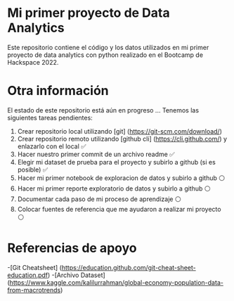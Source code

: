 # Mi primer proyecto de Data Analytics

Este repositorio contiene el código y los datos utilizados en mi primer proyecto de data analytics con python realizado en el Bootcamp de Hackspace 2022.

# Otra información

El estado de este repositorio está aún en progreso ... Tenemos las siguientes tareas pendientes:

1. Crear repositorio local  utilizando [git] (https://git-scm.com/download/)
2. Crear repositorio remoto utilizando [github cli] (https://cli.github.com/) y enlazarlo con el local ✅
3. Hacer nuestro primer commit de un archivo readme ✅
4. Elegir mi dataset de prueba para el proyecto y subirlo a github (si es posible) ✅
5. Hacer mi primer notebook de exploracion de datos y subirlo a github ⚪️
6. Hacer mi primer reporte exploratorio de datos y subirlo a github ⚪️
7. Documentar cada paso de mi proceso de aprendizaje ⚪️
8. Colocar fuentes de referencia que me ayudaron a realizar mi proyecto ⚪️

# Referencias de apoyo
 -[Git Cheatsheet] (https://education.github.com/git-cheat-sheet-education.pdf)
 -[Archivo Dataset] (https://www.kaggle.com/kalilurrahman/global-economy-population-data-from-macrotrends)
 
 


 